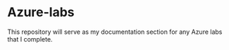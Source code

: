 # Azure-labs

This repository will serve as my documentation section for any Azure labs that I complete. 
